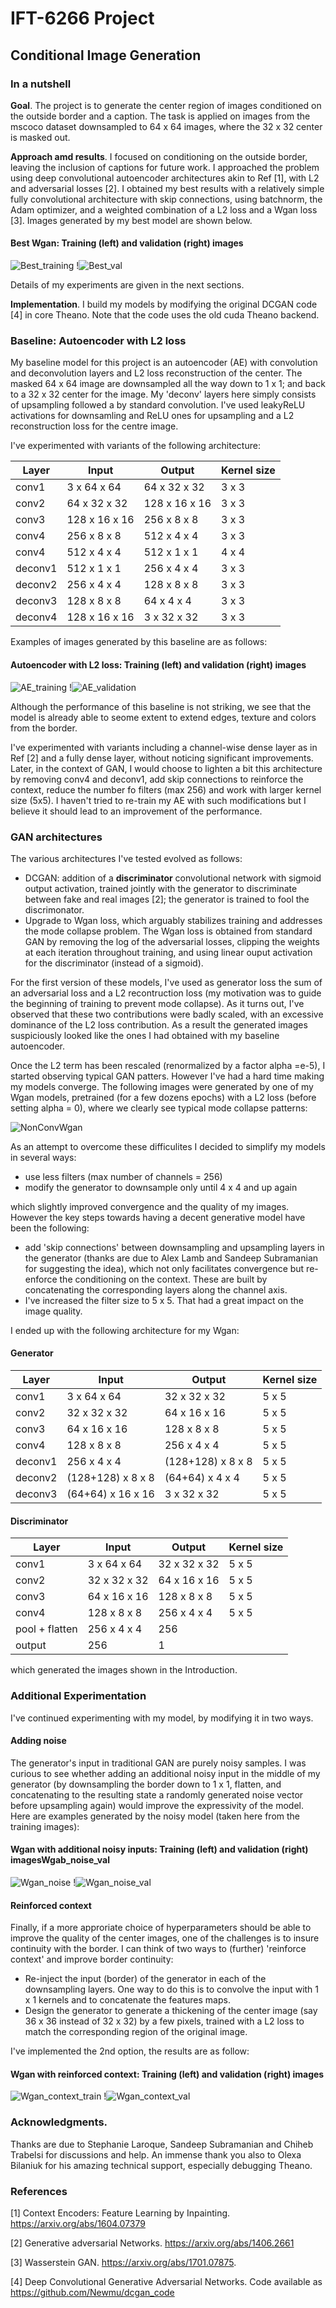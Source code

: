 # IFT-6266 Project

## Conditional Image Generation

### In a nutshell

**Goal**. The project is to generate the center region of images conditioned on the outside border and a caption. 
The task is applied on images from the mscoco dataset downsampled to 64 x 64 images, where the 32 x 32 center is masked out.

**Approach amd results**. I focused on conditioning on the outside border, leaving the inclusion of captions for future work. 
I approached the problem using deep convolutional autoencoder architectures akin to Ref [1], with L2 and adversarial losses [2]. 
I obtained my best results with a relatively simple fully convolutional architecture with skip connections, using batchnorm, the Adam optimizer, and a weighted combination of a L2  loss and a Wgan loss [3]. Images generated by my best model are shown below. 

#### Best Wgan: Training (left) and validation (right) images 
![Best_training](/images/Wgan_new_F5_train185.png)        !![Best_val](/images/Wgan_new_F5_val195.png)

Details of my experiments are given in the next sections.

**Implementation**.
I build my models by modifying the original DCGAN code [4] in core Theano. Note that the code uses the old cuda Theano backend.  


### Baseline: Autoencoder with L2 loss 
My baseline model for this project is an autoencoder (AE) with convolution and deconvolution layers and L2 loss reconstruction of the center.  The masked 64 x 64 image are  downsampled all the way down to 1 x 1;  and back to a 32 x 32 center for the image.  My 'deconv' layers here simply consists of upsampling followed a by standard convolution.  I've used leakyReLU activations for downsamling and ReLU ones for  upsampling and a L2 reconstruction loss for the centre image.   

I've experimented with variants of the following architecture:

| Layer | Input | Output | Kernel size |                 
| ------|-------|--------|-------------|
| conv1 | 3 x 64 x 64 | 64 x 32 x 32 | 3 x 3 |
| conv2 | 64 x 32 x 32 | 128 x 16 x 16 | 3 x 3 |
| conv3 |  128 x 16 x 16 | 256 x 8 x 8 | 3 x 3 |
| conv4 |  256 x 8 x 8 | 512 x 4 x 4 | 3 x 3 |
| conv4 | 512 x 4 x 4 | 512 x 1 x 1 | 4 x 4
| deconv1 | 512 x 1 x 1 | 256 x 4 x 4 | 3 x 3 |
| deconv2 |  256 x 4 x 4 | 128 x 8 x 8 | 3 x 3 |
| deconv3 | 128  x 8 x 8 | 64 x 4 x 4 | 3 x 3 |
| deconv4 | 128 x 16 x 16 | 3 x 32 x 32 | 3 x 3 |


Examples of images generated by this baseline are as follows: 

#### Autoencoder with L2 loss: Training (left) and validation (right) images                

![AE_training](/images/train195.png)   !![AE_validation](/images/val195.png) 

Although the performance of this baseline is not striking, we see that the model is already able to seome extent to extend edges, texture and colors from the border. 

I've experimented with variants including a channel-wise dense layer as in Ref [2] and a fully dense layer, without noticing significant improvements. Later, in the context of GAN, I would choose to lighten a bit this architecture by removing conv4 and deconv1, add skip connections to reinforce the context, reduce the number fo filters (max 256) and work with larger kernel size (5x5). I haven't tried to re-train my AE with such modifications but I believe it should lead to an improvement of the performance. 

### GAN architectures 

The various architectures I've tested evolved as follows:

- DCGAN: addition of a **discriminator** convolutional network with sigmoid output activation,  trained jointly with the generator to discriminate between fake and real images [2]; the generator is trained to fool the discrimonator. 
- Upgrade to Wgan loss, which arguably stabilizes training and addresses the mode collapse problem. The Wgan loss is obtained from standard GAN by removing the log of the adversarial losses, clipping the weights at each iteration throughout training, and using linear ouput activation for the discriminator (instead of a sigmoid). 


For the first version of these models, I've used as generator loss the sum of an adversarial loss and a L2 recontruction loss 
(my motivation was to guide the beginning of training to prevent mode collapse). As it turns out, I've observed that these two contributions were badly scaled, with an excessive  dominance of the L2 loss contribution. 
As a result the generated  images suspiciously looked like the ones I had obtained with my baseline autoencoder. 

Once the L2 term has been rescaled (renormalized by a factor alpha =e-5), I started observing typical GAN patters. 
However I've had a hard time  making my models converge. 
The following images were generated by one of my Wgan models, pretrained (for a few dozens epochs) with a L2 loss (before setting alpha = 0), where we clearly see typical mode collapse patterns: 

![NonConvWgan](/images/Wgan_L2_pretrain_val195.png)

As an attempt to overcome these difficulites I decided to simplify my models in several ways: 

- use less filters (max number of channels = 256)
- modify the generator to downsample only until 4 x 4  and up again

which slightly improved convergence and the quality of my images. However the key steps towards having a decent generative model have been the following: 

- add 'skip connections' between downsampling and upsampling layers in the generator (thanks are due to Alex Lamb and Sandeep Subramanian for suggesting the idea), which not only facilitates convergence but re-enforce the conditioning on the context. These are built by concatenating the corresponding layers along the channel axis. 
- I've increased the filter size to 5 x 5. That had a great impact on the image quality. 

I ended up with the following architecture for my Wgan:

#### Generator


| Layer | Input | Output | Kernel size |                 
| ------|-------|--------|-------------|
| conv1 | 3 x 64 x 64 | 32 x 32 x 32 | 5 x 5 |
| conv2 | 32 x 32 x 32 | 64 x 16 x 16 | 5 x 5 |
| conv3 |  64 x 16 x 16 | 128 x 8 x 8 | 5 x 5 |
| conv4 |  128 x 8 x 8 | 256 x 4 x 4 | 5 x 5 |
| deconv1| 256 x 4 x 4 | (128+128) x 8 x 8 | 5 x 5 |
| deconv2 | (128+128)  x 8 x 8 | (64+64) x 4 x 4 | 5 x 5 |
| deconv3 | (64+64) x 16 x 16 | 3 x 32 x 32 | 5 x 5 |

#### Discriminator 

| Layer | Input | Output | Kernel size |                 
| ------|-------|--------|-------------|
| conv1 | 3 x 64 x 64 | 32 x 32 x 32 | 5 x 5 |
| conv2 | 32 x 32 x 32 | 64 x 16 x 16 | 5 x 5 |
| conv3 |  64 x 16 x 16 | 128 x 8 x 8 | 5 x 5 |
| conv4 |  128 x 8 x 8 | 256 x 4 x 4 | 5 x 5 |
| pool + flatten | 256 x 4 x 4 | 256 ||
| output | 256 | 1 | | 


which generated the images shown in the Introduction. 


### Additional Experimentation 

I've continued experimenting with my model, by modifying it in two ways.

#### Adding noise 

The generator's input in traditional GAN are purely noisy samples. 
I was curious to see whether adding an additional noisy input in the middle of my generator 
(by downsampling the border down to 1 x 1, flatten, and concatenating to the resulting state a randomly generated noise vector before upsampling again) would improve the expressivity of the model.  Here are examples generated by the noisy model (taken here from the training images):

#### Wgan with additional noisy inputs: Training (left) and validation (right) imagesWgab_noise_val
![Wgan_noise](/images/Wgan_noise_train190.png) !![Wgan_noise_val](/images/Wgan_noise_val195.png)


#### Reinforced context 

Finally, if a more approriate choice of hyperparameters should be able to improve the quality of the center images, 
one of the challenges is to insure continuity with the border. I can think of two ways to (further) 'reinforce context'  and improve border continuity: 

- Re-inject the input (border) of the generator in each of the downsampling layers. One way to do this is to convolve the input with 1 x 1 kernels and to concatenate the features maps. 
- Design the generator to generate a thickening of the center image (say 36 x 36 instead of 32 x 32)  by a few pixels, trained with a L2 loss to match the corresponding region of the original image. 

I've implemented the 2nd option, the results are as follow: 

#### Wgan with reinforced context: Training (left) and validation (right) images

![Wgan_context_train](/images/Wgan_context_train190.png)  !![Wgan_context_val](/images/Wgan_context_val195.png)



### Acknowledgments. 

Thanks are due to Stephanie Laroque, Sandeep Subramanian and Chiheb Trabelsi for discussions and help. 
An immense thank you also to Olexa Bilaniuk for his amazing technical support, especially debugging Theano. 


### References

[1] Context Encoders: Feature Learning by Inpainting.  https://arxiv.org/abs/1604.07379

[2] Generative adversarial Networks. https://arxiv.org/abs/1406.2661

[3] Wasserstein GAN.  https://arxiv.org/abs/1701.07875.

[4] Deep Convolutional Generative Adversarial Networks. Code available as  https://github.com/Newmu/dcgan_code




